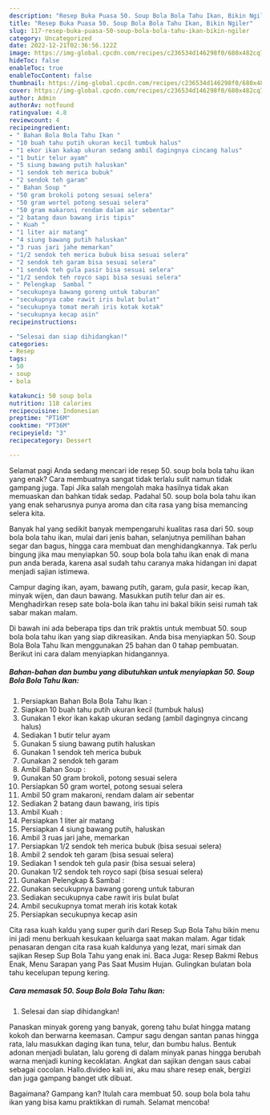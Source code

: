 ```yaml
---
description: "Resep Buka Puasa 50. Soup Bola Bola Tahu Ikan, Bikin Ngiler"
title: "Resep Buka Puasa 50. Soup Bola Bola Tahu Ikan, Bikin Ngiler"
slug: 117-resep-buka-puasa-50-soup-bola-bola-tahu-ikan-bikin-ngiler
category: Uncategorized
date: 2022-12-21T02:36:56.122Z
image: https://img-global.cpcdn.com/recipes/c236534d146298f0/680x482cq70/50-soup-bola-bola-tahu-ikan-foto-resep-utama.jpg
hideToc: false
enableToc: true
enableTocContent: false
thumbnail: https://img-global.cpcdn.com/recipes/c236534d146298f0/680x482cq70/50-soup-bola-bola-tahu-ikan-foto-resep-utama.jpg
cover: https://img-global.cpcdn.com/recipes/c236534d146298f0/680x482cq70/50-soup-bola-bola-tahu-ikan-foto-resep-utama.jpg
author: Admin
authorAv: notfound
ratingvalue: 4.8
reviewcount: 4
recipeingredient:
- " Bahan Bola Bola Tahu Ikan "
- "10 buah tahu putih ukuran kecil tumbuk halus"
- "1 ekor ikan kakap ukuran sedang ambil dagingnya cincang halus"
- "1 butir telur ayam"
- "5 siung bawang putih haluskan"
- "1 sendok teh merica bubuk"
- "2 sendok teh garam"
- " Bahan Soup "
- "50 gram brokoli potong sesuai selera"
- "50 gram wortel potong sesuai selera"
- "50 gram makaroni rendam dalam air sebentar"
- "2 batang daun bawang iris tipis"
- " Kuah "
- "1 liter air matang"
- "4 siung bawang putih haluskan"
- "3 ruas jari jahe memarkan"
- "1/2 sendok teh merica bubuk bisa sesuai selera"
- "2 sendok teh garam bisa sesuai selera"
- "1 sendok teh gula pasir bisa sesuai selera"
- "1/2 sendok teh royco sapi bisa sesuai selera"
- " Pelengkap  Sambal "
- "secukupnya bawang goreng untuk taburan"
- "secukupnya cabe rawit iris bulat bulat"
- "secukupnya tomat merah iris kotak kotak"
- "secukupnya kecap asin"
recipeinstructions:

- "Selesai dan siap dihidangkan!"
categories:
- Resep
tags:
- 50
- soup
- bola

katakunci: 50 soup bola 
nutrition: 118 calories
recipecuisine: Indonesian
preptime: "PT16M"
cooktime: "PT36M"
recipeyield: "3"
recipecategory: Dessert

---
```



Selamat pagi Anda sedang mencari ide resep 50. soup bola bola tahu ikan yang enak? Cara membuatnya sangat tidak terlalu sulit namun tidak gampang juga. Tapi Jika salah mengolah maka hasilnya tidak akan memuaskan dan bahkan tidak sedap. Padahal 50. soup bola bola tahu ikan yang enak seharusnya punya aroma dan cita rasa yang bisa memancing selera kita.


Banyak hal yang sedikit banyak mempengaruhi kualitas rasa dari 50. soup bola bola tahu ikan, mulai dari jenis bahan, selanjutnya pemilihan bahan segar dan bagus, hingga cara membuat dan menghidangkannya. Tak perlu bingung jika mau menyiapkan 50. soup bola bola tahu ikan enak di mana pun anda berada, karena asal sudah tahu caranya maka hidangan ini dapat menjadi sajian istimewa.

Campur daging ikan, ayam, bawang putih, garam, gula pasir, kecap ikan, minyak wijen, dan daun bawang. Masukkan putih telur dan air es. Menghadirkan resep sate bola-bola ikan tahu ini bakal bikin seisi rumah tak sabar makan malam.


Di bawah ini ada beberapa tips dan trik praktis untuk membuat 50. soup bola bola tahu ikan yang siap dikreasikan. Anda bisa menyiapkan 50. Soup Bola Bola Tahu Ikan menggunakan 25 bahan dan 0 tahap pembuatan. Berikut ini cara dalam menyiapkan hidangannya.

<!--inarticleads1-->

##### Bahan-bahan dan bumbu yang dibutuhkan untuk menyiapkan 50. Soup Bola Bola Tahu Ikan:

1. Persiapkan  Bahan Bola Bola Tahu Ikan :
1. Siapkan 10 buah tahu putih ukuran kecil (tumbuk halus)
1. Gunakan 1 ekor ikan kakap ukuran sedang (ambil dagingnya cincang halus)
1. Sediakan 1 butir telur ayam
1. Gunakan 5 siung bawang putih haluskan
1. Gunakan 1 sendok teh merica bubuk
1. Gunakan 2 sendok teh garam
1. Ambil  Bahan Soup :
1. Gunakan 50 gram brokoli, potong sesuai selera
1. Persiapkan 50 gram wortel, potong sesuai selera
1. Ambil 50 gram makaroni, rendam dalam air sebentar
1. Sediakan 2 batang daun bawang, iris tipis
1. Ambil  Kuah :
1. Persiapkan 1 liter air matang
1. Persiapkan 4 siung bawang putih, haluskan
1. Ambil 3 ruas jari jahe, memarkan
1. Persiapkan 1/2 sendok teh merica bubuk (bisa sesuai selera)
1. Ambil 2 sendok teh garam (bisa sesuai selera)
1. Sediakan 1 sendok teh gula pasir (bisa sesuai selera)
1. Gunakan 1/2 sendok teh royco sapi (bisa sesuai selera)
1. Gunakan  Pelengkap &amp; Sambal :
1. Gunakan secukupnya bawang goreng untuk taburan
1. Sediakan secukupnya cabe rawit iris bulat bulat
1. Ambil secukupnya tomat merah iris kotak kotak
1. Persiapkan secukupnya kecap asin


Cita rasa kuah kaldu yang super gurih dari Resep Sup Bola Tahu bikin menu ini jadi menu berkuah kesukaan keluarga saat makan malam. Agar tidak penasaran dengan cita rasa kuah kaldunya yang lezat, mari simak dan sajikan Resep Sup Bola Tahu yang enak ini. Baca Juga: Resep Bakmi Rebus Enak, Menu Sarapan yang Pas Saat Musim Hujan. Gulingkan bulatan bola tahu kecelupan tepung kering. 

<!--inarticleads2-->

##### Cara memasak 50. Soup Bola Bola Tahu Ikan:


1. Selesai dan siap dihidangkan!

Panaskan minyak goreng yang banyak, goreng tahu bulat hingga matang kokoh dan berwarna keemasan. Campur sagu dengan santan panas hingga rata, lalu masukkan daging ikan tuna, telur, dan bumbu halus. Bentuk adonan menjadi bulatan, lalu goreng di dalam minyak panas hingga berubah warna menjadi kuning kecoklatan. Angkat dan sajikan dengan saus cabai sebagai cocolan. Hallo.divideo kali ini, aku mau share resep enak, bergizi dan juga gampang banget utk dibuat. 

Bagaimana? Gampang kan? Itulah cara membuat 50. soup bola bola tahu ikan yang bisa kamu praktikkan di rumah. Selamat mencoba!
